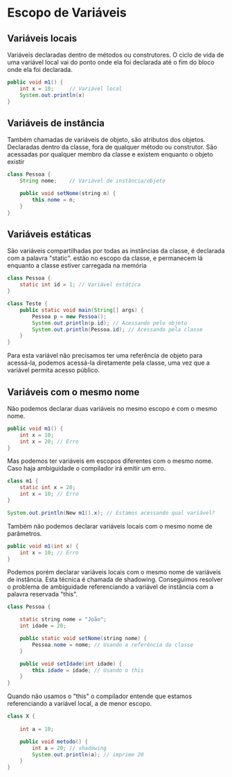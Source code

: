 # Escopo de Variáveis #

## Variáveis locais ##

Variáveis declaradas dentro de métodos ou construtores.
O ciclo de vida de uma variável local vai do ponto onde ela foi declarada até o fim do bloco onde ela foi declarada.

```java
public void m1() {
    int x = 10;     // Variável local
    System.out.println(x)
}
```

## Variáveis de instância ##

Também chamadas de variáveis de objeto, são atributos dos objetos. Declaradas dentro da classe, fora de qualquer método ou construtor. São acessadas por qualquer membro da classe e existem enquanto o objeto existir

```java
class Pessoa {
    String nome;    // Variável de instância/objeto

    public void setNome(string n) {
        this.nome = n;
    }
}
```

## Variáveis estáticas ##

São variáveis compartilhadas por todas as instâncias da classe, é declarada com a palavra "static". estão no escopo da classe, e permanecem lá enquanto a classe estiver carregada na memória

```java
class Pessoa {
    static int id = 1; // Variável estática
}

class Teste {
    public static void main(String[] args) {
        Pessoa p = new Pessoa();
        System.out.println(p.id); // Acessando pelo objeto
        System.out.println(Pessoa.id); // Acessando pela classe
    }
}
```

Para esta variável não precisamos ter uma referência de objeto para acessá-la, podemos acessá-la diretamente pela classe, uma vez que a variável permita acesso público.


## Variáveis com o mesmo nome ##

Não podemos declarar duas variáveis no mesmo escopo e com o mesmo nome.

```java
public void m1() {
    int x = 10;
    int x = 20; // Erro
}
```

Mas podemos ter variáveis em escopos diferentes com o mesmo nome. Caso haja ambiguidade o compilador irá emitir um erro.

```java
class m1 {
    static int x = 20;
    int x = 10; // Erro
}

System.out.println(New m1().x); // Estamos acessando qual variável?
```

Também não podemos declarar variáveis locais com o mesmo nome de parâmetros.

```java
public void m1(int x) {
    int x = 10; // Erro
}
```

Podemos porém declarar variáveis locais com o mesmo nome de variáveis de instância. Esta técnica é chamada de shadowing.
Conseguimos resolver o problema de ambiguidade referenciando a variável de instância com a palavra reservada "this".

```java
class Pessoa {

    static string nome = "João";
    int idade = 20;

    public static void setNome(string nome) {
        Pessoa.nome = nome; // Usando a referência da classe
    }

    public void setIdade(int idade) {
        this.idade = idade; // Usando o this
    }
}
```

Quando não usamos o "this" o compilador entende que estamos referenciando a variável local, a de menor escopo.

```java
class X {
    
    int a = 10;

    public void metodo() {
        int a = 20; // shadowing
        System.out.println(a); // imprime 20
    }
}
```
